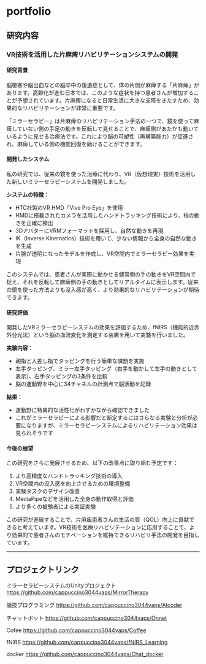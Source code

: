 # portfolio

## 研究内容

### VR技術を活用した片麻痺リハビリテーションシステムの開発

#### 研究背景
脳梗塞や脳出血などの脳卒中の後遺症として、体の片側が麻痺する「片麻痺」があります。高齢化が進む日本では、このような症状を持つ患者さんが増加することが予想されています。片麻痺になると日常生活に大きな支障をきたすため、効果的なリハビリテーションが非常に重要です。

「ミラーセラピー」は片麻痺のリハビリテーション手法の一つで、鏡を使って麻痺していない側の手足の動きを反転して見せることで、麻痺側があたかも動いているように見せる治療法です。これにより脳の可塑性（再構築能力）が促進され、麻痺している側の機能回復を助けることができます。

#### 開発したシステム
私の研究では、従来の鏡を使った治療に代わり、VR（仮想現実）技術を活用した新しいミラーセラピーシステムを開発しました。

**システムの特徴：**
- HTC社製のVR HMD「Vive Pro Eye」を使用
- HMDに搭載されたカメラを活用したハンドトラッキング技術により、指の動きを正確に検出
- 3DアバターにVRMフォーマットを採用し、自然な動きを再現
- IK（Inverse Kinematics）技術を用いて、少ない情報から全身の自然な動きを生成
- 片腕が透明になったモデルを作成し、VR空間内でミラーセラピー効果を実現

このシステムでは、患者さんが実際に動かせる健常側の手の動きをVR空間内で捉え、それを反転して麻痺側の手の動きとしてリアルタイムに表示します。従来の鏡を使った方法よりも没入感が高く、より効果的なリハビリテーションが期待できます。

#### 研究評価
開発したVRミラーセラピーシステムの効果を評価するため、fNIRS（機能的近赤外分光法）という脳の血流変化を測定する装置を用いて実験を行いました。

**実験内容：**
- 親指と人差し指でタッピングを行う簡単な課題を実施
- 左手タッピング、ミラー左手タッピング（右手を動かして左手の動きとして表示）、右手タッピングの3条件を比較
- 脳の運動野を中心に34チャネルの計測点で脳活動を記録

**結果：**
- 運動野に特異的な活性化がわずかながら確認できました
- これがミラーセラピーによる影響だと断定するにはさらなる実験と分析が必要になりますが、ミラーセラピーシステムによるリハビリテーション効果は見られそうです

#### 今後の展望
この研究をさらに発展させるため、以下の改善点に取り組む予定です：

1. より高精度なハンドトラッキング技術の導入
2. VR空間内の没入感を向上させるための環境整備
3. 実験タスクのデザイン改善
4. MediaPipeなどを活用した全身の動作取得と評価
5. より多くの被験者による実証実験

この研究が進展することで、片麻痺患者さんの生活の質（QOL）向上に貢献できると考えています。VR技術を医療リハビリテーションに応用することで、より効果的で患者さんのモチベーションを維持できるリハビリ手法の開発を目指しています。

---

## プロジェクトリンク

ミラーセラピーシステムのUnityプロジェクト
https://github.com/cappuccino3044vaps/MirrorTherapy

競技プログラミング
https://github.com/cappuccino3044vaps/Atcoder

チャットボット
https://github.com/cappuccino3044vaps/Onnet

Cofee
https://github.com/cappuccino3044vaps/Coffee

fNIRS
https://github.com/cappuccino3044vaps/fNIRS_Learning

docker
https://github.com/cappuccino3044vaps/Chat_docker